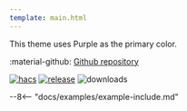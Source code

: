 ```yaml
---
template: main.html
---
```


This theme uses Purple as the primary color.

:material-github: [Github repository][m3-theme-github-url]

[![hacs][hacs-badge]][hacs-url]
[![release][release-badge]][release-url]
![downloads][downloads-badge]

--8<-- "docs/examples/example-include.md"

<!--- References to pictures... -->

[AmoebeLabs Material 3 Theme Example Light]: ../assets/screenshots/m3-example-d01-light.webp
[AmoebeLabs Material 3 Theme Example Dark]: ../assets/screenshots/m3-example-d01-dark.webp

[AmoebeLabs Material 3 Theme Palettes]: ../assets/screenshots/m3-theme-d01-palettes.png
[AmoebeLabs Material 3 Theme Surfaces]: ../assets/screenshots/m3-theme-d01-surfaces.png
[AmoebeLabs Material 3 Theme Light]: ../assets/screenshots/m3-theme-d01-light.png
[AmoebeLabs Material 3 Theme Dark]: ../assets/screenshots/m3-theme-d01-dark.png

<!--- References to external links... -->

[sak-example-12-url]: https://swiss-army-knife.docs.amoebelabs.com/examples/example-12/
[m3-theme-github-url]: https://github.com/AmoebeLabs/HA-Theme_M3-D01-Purple

<!-- Badges -->

[hacs-url]: https://github.com/hacs/default
[hacs-badge]: https://img.shields.io/badge/HACS-Default-41BDF5.svg?style=for-the-badge
[release-badge]: https://img.shields.io/github/v/release/AmoebeLabs/HA-Theme_M3-D01-Purple?style=for-the-badge
[downloads-badge]: https://img.shields.io/github/downloads/AmoebeLabs/HA-Theme_M3-D01-Purple/total?style=for-the-badge


<!-- References -->

[home-assistant]: https://www.home-assistant.io/
[home-assitant-theme-docs]: https://www.home-assistant.io/integrations/frontend/#defining-themes
[hacs]: https://hacs.xyz
[release-url]: https://github.com/AmoebeLabs/HA-Theme_M3-D01-Purple/releases
[sak-docs-url]: https://swiss-army-knife.docs.amoebelabs.com/
